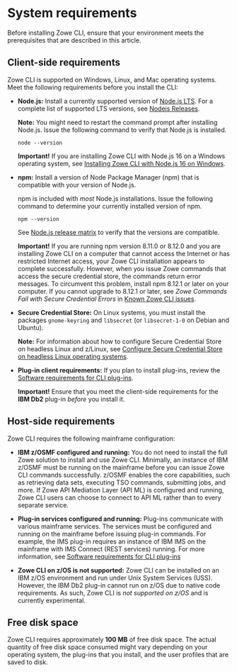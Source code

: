 # System requirements

Before installing Zowe CLI, ensure that your environment meets the prerequisites that are described in this article.
## Client-side requirements

Zowe CLI is supported on Windows, Linux, and Mac operating systems. Meet the following requirements before you install the CLI:

- **Node.js:** Install a currently supported version of [Node.js LTS](https://nodejs.org/en/). For a complete list of supported LTS versions, see [Nodejs Releases](https://nodejs.org/en/about/releases/).

  **Note:** You might need to restart the command prompt after installing Node.js. Issue the following command to verify that Node.js is installed.

  ```
  node --version
  ```

  **Important!** If you are installing Zowe CLI with Node.js 16 on a Windows operating system, see [Installing Zowe CLI with Node.js 16 on Windows](../user-guide/cli-install-cli-nodejs-windows.md).

- **npm:** Install a version of Node Package Manager (npm) that is compatible with your version of Node.js.

  npm is included with *most* Node.js installations. Issue the following command to determine your currently installed version of npm.
  
  ```
  npm --version
  ```
  
  See [Node.js release matrix](https://nodejs.org/en/download/releases/) to verify that the versions are compatible.

  **Important!** If you are running npm version 8.11.0 or 8.12.0 and you are installing Zowe CLI on a computer that cannot access the Internet or has restricted Internet access, your Zowe CLI installation appears to complete successfully. However, when you issue Zowe commands that access the secure credential store, the commands return error messages. To circumvent this problem, install npm 8.12.1 or later on your computer. If you cannot upgrade to 8.12.1 or later, see *Zowe Commands Fail with Secure Credential Errors* in [Known Zowe CLI issues](../troubleshoot/cli/known-cli.md).

- **Secure Credential Store:** On Linux systems, you must install the packages `gnome-keyring` and `libsecret` (or `libsecret-1-0` on Debian and Ubuntu).

  **Note:** For information about how to configure Secure Credential Store on headless Linux and z/Linux, see [Configure Secure Credential Store on headless Linux operating systems](../user-guide/cli-configure-scs-on-headless-linux-os.md). 

- **Plug-in client requirements:** If you plan to install plug-ins, review the [Software requirements for CLI plug-ins](./cli-swreqplugins.md).

  **Important!** Ensure that you meet the client-side requirements for the **IBM Db2** plug-in *before* you install it.

## Host-side requirements

Zowe CLI requires the following mainframe configuration:

- **IBM z/OSMF configured and running:** You do not need to install the full Zowe solution to install and use Zowe CLI. Minimally, an instance of IBM z/OSMF must be running on the mainframe before you can issue Zowe CLI commands successfully. z/OSMF enables the core capabilities, such as retrieving data sets, executing TSO commands, submitting jobs, and more. If Zowe API Mediation Layer (API ML) is configured and running, Zowe CLI users can choose to connect to API ML rather than to every separate service.

- **Plug-in services configured and running:** Plug-ins communicate with various mainframe services. The services must be configured and running on the mainframe before issuing plug-in commands. For example, the IMS plug-in requires an instance of IBM IMS on the mainframe with IMS Connect (REST services) running. For more information, see [Software requirements for CLI plug-ins](./cli-swreqplugins.md)

- **Zowe CLI on z/OS is not supported:** Zowe CLI can be installed on an IBM z/OS environment and run under Unix System Services (USS). However, the IBM Db2 plug-in cannot run on z/OS due to native code requirements. As such, Zowe CLI is _not supported on z/OS_ and is currently experimental.

## Free disk space

Zowe CLI requires approximately **100 MB** of free disk space. The actual quantity of free disk space consumed might vary depending on your operating system, the plug-ins that you install, and the user profiles that are saved to disk.
